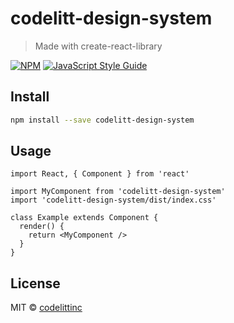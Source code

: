 # codelitt-design-system

> Made with create-react-library

[![NPM](https://img.shields.io/npm/v/codelitt-design-system.svg)](https://www.npmjs.com/package/codelitt-design-system) [![JavaScript Style Guide](https://img.shields.io/badge/code_style-standard-brightgreen.svg)](https://standardjs.com)

## Install

```bash
npm install --save codelitt-design-system
```

## Usage

```tsx
import React, { Component } from 'react'

import MyComponent from 'codelitt-design-system'
import 'codelitt-design-system/dist/index.css'

class Example extends Component {
  render() {
    return <MyComponent />
  }
}
```

## License

MIT © [codelittinc](https://github.com/codelittinc)
